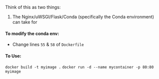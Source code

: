 Think of this as two things:
1. The Nginx/uWSGI/Flask/Conda (specifically the Conda environment) can take for

#### To modify the conda env:
* Change lines `55` & `58` of `Dockerfile`

#### To Use:
`docker build -t myimage .`
`docker run -d --name mycontainer -p 80:80 myimage`
